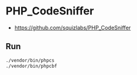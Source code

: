 # PHP_CodeSniffer

+ https://github.com/squizlabs/PHP_CodeSniffer


## Run

```bash
./vendor/bin/phpcs
./vendor/bin/phpcbf
```






